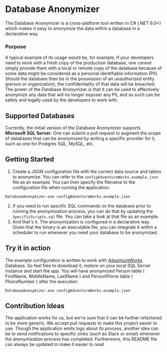 # Database Anonymizer

The Database Anonymizer is a cross-platform tool written in C# (.NET 6.0+) which makes it easy to anonymize the data within a database in a declarative way.

### Purpose

A typical example of its usage would be, for example, if your developers need to work with a fresh copy of the production database, one cannot simply provide them with a local or remote copy of the database because of some data might be considered as a personal identifiable information (PII). Should the database then be in the possession of an unauthorized entity (person or organization), the confidentiality of that data will be breached. The power of the Database Anonymizer is that it can be used to effectively anonymize any data that will no longer exposer any PII, and as such can be safely and legally used by the developers to work with. 

## Supported Databases

Currently, the initial version of the Database Anonymizer supports **Microsoft SQL Server**. One can submit a pull request to augment the scope of databases that can be anonymized by writing a specific provider for it, such as one for Postgres SQL, MySQL, etc.

## Getting Started

1. Create a JSON configuration file with the correct data source and tables to anonymize. You can refer to the `configAdventureWorks.example.json` file as an example. You can then specify the filename to the configuration file when running the application:
```
DatabaseAnonymizer.exe configAdventureWorks.example.json
```
2. If you need to run specific SQL commands on the database prior to running the anonymization process, you can do that by updating the `SpecificScripts.sql` file. You can take a look at that file as an example.
3. And that's it. The anonymization is configured in a declarative way. Given that the binary is an executable file, you can integrate it within a scheduler to run whenever you need your database to be anonymized.

## Try it in action

The example configuration is written to work with [AdventureWorks](https://learn.microsoft.com/en-us/sql/samples/adventureworks-install-configure?view=sql-server-ver16&tabs=ssms) Database. So feel free to download it, restore on your local SQL Servel instance and start the app. You will have anonymized Person table ( FirstName, MiddleName, LastName ) and PersonPhone table ( PhoneNumber ) after the execution. 
```
DatabaseAnonymizer.exe configAdventureWorks.example.json
```

## Contribution Ideas

The application works for us, but we're sure that it can be further refactored to be more generic. We accept pull requests to make this project easier to use. Though the application emits logs about its process, another idea can be to send notifications to specific sinks (such as Slack or email) whenever the anonymization process has completed. Furthermore, this README file can always be updated to make it easier to read.